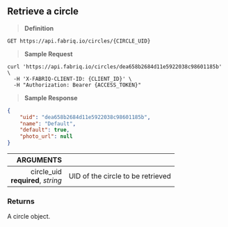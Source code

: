 ## Retrieve a circle

> **Definition**

```text
GET https://api.fabriq.io/circles/{CIRCLE_UID}
```

> **Sample Request**

```shell
curl 'https://api.fabriq.io/circles/dea658b2684d11e5922038c98601185b' \
  -H 'X-FABRIQ-CLIENT-ID: {CLIENT_ID}' \
  -H "Authorization: Bearer {ACCESS_TOKEN}"
```

> **Sample Response**

```json
{
    "uid": "dea658b2684d11e5922038c98601185b",
    "name": "Default",
    "default": true,
    "photo_url": null
}
```

ARGUMENTS  ||
---------: | -----------
circle_uid<br>**required**, *string*  | UID of the circle to be retrieved


### Returns
A circle object.
